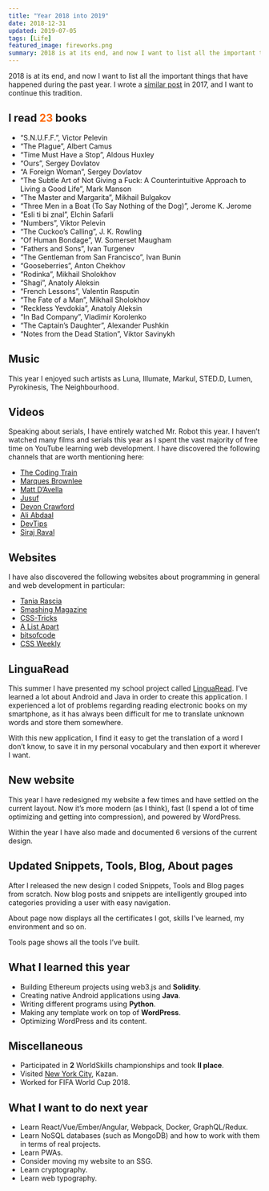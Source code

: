 ```yaml
---
title: "Year 2018 into 2019"
date: 2018-12-31
updated: 2019-07-05
tags: [Life]
featured_image: fireworks.png
summary: 2018 is at its end, and now I want to list all the important things that have happened during the past year.
---
```


2018 is at its end, and now I want to list all the important things that have happened during the past year. I wrote a [similar post](//kottsov.com/posts/year-2017-into-2018/) in 2017, and I want to continue this tradition.

## I read <span style="color: #ff6600;">23</span> books

- “S.N.U.F.F.”, Victor Pelevin
- “The Plague”, Albert Camus
- “Time Must Have a Stop”, Aldous Huxley
- “Ours”, Sergey Dovlatov
- “A Foreign Woman”, Sergey Dovlatov
- “The Subtle Art of Not Giving a Fuck: A Counterintuitive Approach to Living a Good Life”, Mark Manson
- “The Master and Margarita”, Mikhail Bulgakov
- “Three Men in a Boat (To Say Nothing of the Dog)”, Jerome K. Jerome
- “Esli ti bi znal”, Elchin Safarli
- “Numbers”, Viktor Pelevin
- “The Cuckoo’s Calling”, J. K. Rowling
- “Of Human Bondage”, W. Somerset Maugham
- “Fathers and Sons”, Ivan Turgenev
- “The Gentleman from San Francisco”, Ivan Bunin
- “Gooseberries”, Anton Chekhov
- “Rodinka”, Mikhail Sholokhov
- “Shagi”, Anatoly Aleksin
- “French Lessons”, Valentin Rasputin
- “The Fate of a Man”, Mikhail Sholokhov
- “Reckless Yevdokia”, Anatoly Aleksin
- “In Bad Company”, Vladimir Korolenko
- “The Captain’s Daughter”, Alexander Pushkin
- “Notes from the Dead Station”, Viktor Savinykh

## Music

This year I enjoyed such artists as Luna, Illumate, Markul, STED.D, Lumen, Pyrokinesis, The Neighbourhood.

## Videos

Speaking about serials, I have entirely watched Mr. Robot this year. I haven’t watched many films and serials this year as I spent the vast majority of free time on YouTube learning web development. I have discovered the following channels that are worth mentioning here:

- [The Coding Train](//www.youtube.com/user/shiffman)
- [Marques Brownlee](//www.youtube.com/channel/UCBJycsmduvYEL83R_U4JriQ)
- [Matt D’Avella](//www.youtube.com/channel/UCJ24N4O0bP7LGLBDvye7oCA)
- [Jusuf](//www.youtube.com/channel/UCvrrZ9eseneke2UVe01ob2g)
- [Devon Crawford](//www.youtube.com/channel/UCDrekHmOnkptxq3gUU0IyfA)
- [Ali Abdaal](//www.youtube.com/channel/UCoOae5nYA7VqaXzerajD0lg)
- [DevTips](//www.youtube.com/channel/UCyIe-61Y8C4_o-zZCtO4ETQ)
- [Siraj Raval](//www.youtube.com/channel/UCWN3xxRkmTPmbKwht9FuE5A)

## Websites

I have also discovered the following websites about programming in general and web development in particular:

- [Tania Rascia](//www.taniarascia.com/)
- [Smashing Magazine](//www.smashingmagazine.com/)
- [CSS-Tricks](//css-tricks.com/)
- [A List Apart](//alistapart.com/)
- [bitsofcode](//bitsofco.de/)
- [CSS Weekly](//css-weekly.com/)

## LinguaRead

This summer I have presented my school project called [LinguaRead](//kottsov.com/projects/linguaread/). I’ve learned a lot about Android and Java in order to create this application. I experienced a lot of problems regarding reading electronic books on my smartphone, as it has always been difficult for me to translate unknown words and store them somewhere.

With this new application, I find it easy to get the translation of a word I don’t know, to save it in my personal vocabulary and then export it wherever I want.

## New website

This year I have redesigned my website a few times and have settled on the current layout. Now it’s more modern (as I think), fast (I spend a lot of time optimizing and getting into compression), and powered by WordPress.

Within the year I have also made and documented 6 versions of the current design.

## Updated Snippets, Tools, Blog, About pages

After I released the new design I coded Snippets, Tools and Blog pages from scratch. Now blog posts and snippets are intelligently grouped into categories providing a user with easy navigation.

About page now displays all the certificates I got, skills I’ve learned, my environment and so on.

Tools page shows all the tools I’ve built.

## What I learned this year

- Building Ethereum projects using web3.js and **Solidity**.
- Creating native Android applications using **Java**.
- Writing different programs using **Python**.
- Making any template work on top of **WordPress**.
- Optimizing WordPress and its content.

## Miscellaneous

- Participated in **2** WorldSkills championships and took **II place**.
- Visited [New York City](//kottsov.com/posts/new-york-city/), Kazan.
- Worked for FIFA World Cup 2018.

## What I want to do next year

- Learn React/Vue/Ember/Angular, Webpack, Docker, GraphQL/Redux.
- Learn NoSQL databases (such as MongoDB) and how to work with them in terms of real projects.
- Learn PWAs.
- Consider moving my website to an SSG.
- Learn cryptography.
- Learn web typography.